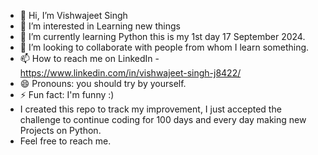 - 👋 Hi, I’m Vishwajeet Singh
- 👀 I’m interested in Learning new things
- 🌱 I’m currently learning Python this is my 1st day 17 September 2024.
- 💞️ I’m looking to collaborate with people from whom I learn something.
- 📫 How to reach me on LinkedIn - https://www.linkedin.com/in/vishwajeet-singh-j8422/
- 😄 Pronouns: you should try by yourself.
- ⚡ Fun fact: I'm funny :)
- I created this repo to track my improvement, I just accepted the challenge to continue coding for 100 days and every day making new Projects on Python.
- Feel free to reach me.

<!---
Vishu82828/Vishu82828 is a ✨ special ✨ repository because its `README.md` (this file) appears on your GitHub profile.
You can click the Preview link to take a look at your changes.
--->
